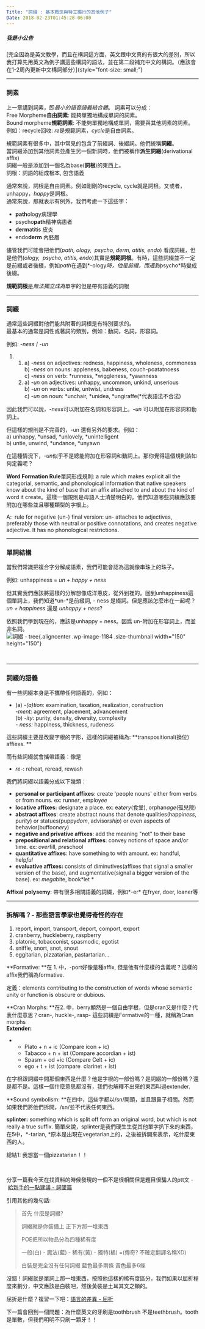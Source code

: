 ```yaml
---
Title: "詞綴 : 基本概念與特立獨行的其他例子"
Date: 2018-02-23T01:45:28-06:00
---
```



##### 我是小公告

[完全因為是英文教學，而且在構詞這方面，英文跟中文真的有很大的差別，所以我打算先用英文為例子講這些構詞的語法，並在第二段補充中文的構詞。（應該會在1-2周內更新中文構詞部分）]{style="font-size: small;"}

------------------------------------------------------------------------

### 詞素

上一章講到詞素，即*最小的語音語義結合體*。 詞素可以分成：  
Free Morpheme**自由詞素**: 能夠單獨地構成單詞的詞素。  
Bound morpheme**規範詞素**: 不能夠單獨地構成單詞，需要與其他詞素的詞素。  
例如：recycle回收: *re*是規範詞素，*cycle*是自由詞素。

規範詞素有很多中，其中常見的包含了前綴詞、後綴詞。他們統稱**詞綴**。  
當詞綴添加到其他詞素並產生另一個新詞時，他們被稱作**派生詞綴**(derivational affix)  
詞綴一般是添加到一個名為base(**詞根**)的東西上。  
詞根：詞語的組成根本, 包含語義

通常來說，詞根是自由詞素。例如剛剛的recycle, cycle就是詞根。又或者，unhappy，*happy*是詞根。  
通常來說，那就表示有例外，我們考慮一下這些字：

-   **path**ology病理學
-   psycho**path**精神病患者
-   **derm**atitis 皮炎
-   endo**derm** 內胚層

儘管我們可能會把他們(*path, ology,  psycho, derm, atitis, endo*) 看成詞綴，但是他們(*ology,  psycho, atitis, endo*)其實是**規範詞根**。有時，這些詞綴並不一定是前綴或者後綴，例如*path*在遇到*-ology*時，他是前綴，而遇到*psycho*時變成後綴。

**規範詞根**是*無法獨立成為*單字的但是帶有語義的詞根

<!--more-->

------------------------------------------------------------------------

### 詞綴

通常這些詞綴對他們能共附著的詞根是有特別要求的。  
最基本的通常是詞性或著詞的類別，例如：動詞，名詞，形容詞。

例如: *-ness* / *-un*

1.  1.  a\) *-ness* on adjectives: redness, happiness, wholeness, commoness  
       b) *-ness* on nouns: appleness, babeness, couch-poatatnoess  
       c) *-ness* on verb: \*runness, \*wiggleness, \*yawnness
    2.  a\) *-un* on adjectives: unhappy, uncommon, unkind, unserious  
       b) *-un* on verbs: untie, untwist, undress  
       c) *-un* on noun: \*unchair, \*unidea, \*ungiraffe(\*代表語法不合法)

因此我們可以說，*-ness*可以附加在名詞和形容詞上。*-un* 可以附加在形容詞和動詞上。

但這樣的規則是不完善的，-un 還有另外的要求。例如：  
a) unhappy, \*unsad, \*unlovely, \*unintelligent  
b) untie, unwind, \*undance, \*unyawn

在這種情況下，*-un*似乎不是總能附加在形容詞和動詞上。那你覺得這個規則該如何定義呢？

**Word Formation Rule**單詞形成規則: a rule which makes explicit all the categorial, semantic, and phonological information that native speakers know about the kind of base that an affix attached to and about the kind of word it create。這樣一個規則是母語人士清楚明白的。他們知道哪些詞綴應該要附加在哪些並且哪種類型的字根上。

A:  rule for negative (un-) final version: un- attaches to adjectives, preferably those with neutral or positive connotations, and creates negative adjective. It has no phonological restrictions.

------------------------------------------------------------------------

### 單詞結構

當我們常識把複合字分解成語素，我們可能會認為這就像串珠上的珠子。

例如: unhappiness = *un + happy + ness*

但其實我們應該將這樣的分解想像成洋蔥皮，從外到裡的。回到unhappiness這個單詞上，我們知道*un-*是前綴詞, - ness 是綴詞。但是應該怎麼串在一起呢？*un + happiness* 還是 *unhappy + ness*?

依照我們學到現在的，應該是unhappy + ness。因爲 un-附加在形容詞上，而並非名詞。  
![詞綴 - tree](http://ajoy.me/wp-content/uploads/2018/02/tree1-150x150.png){.aligncenter .wp-image-1184 .size-thumbnail width="150" height="150"}

 

------------------------------------------------------------------------

### 詞綴的語義

有一些詞綴本身是不攜帶任何語義的，例如：

-   \(a) *-(a)tion*: examination, taxation, realization, construction  
   *-ment:* agreement, placement, advancement  
   (b) *-ity:* purity, density, diversity, complexity  
   *- ness:* happiness, thickness, rudeness

這些詞綴主要是改變字根的字形，這樣的詞綴被稱為: **transpositional(換位) affiexs. **

而有些詞綴就會攜帶語義：像是

-   *re-*: reheat, reread, rewash

我們將詞綴以語義分成以下幾類：

-   **personal or participant affixes**: create 'people nouns' either from verbs or from nouns. ex: runn*er*, employ*ee*
-   **locative affixes:** designate a place. ex: eat*ery*(食堂), orphan*age*(孤兒院)
-   **abstract affixes**: create abstract nouns that denote qualities(happi*ness*, pur*ity*) or statues(puppy*dom*, advisor*ship*) or even aspects of behavior(buffoon*ery*)
-   **negative and privative affixes**: add the meaning "not" to their base
-   **prepositional and relational affixes**: convey notions of space and/or time. ex: *over*fill, *pre*school
-   **quantitative affixes**: have something to with amount. ex: handful, help*ful*
-   **evaluative affixes:** consists of diminutives(affixes that signal a smaller version of the base), and augmentative(signal a bigger version of the base). ex: *mega*bite, book*let *

**Affixal polysemy**: 帶有很多相關語義的詞綴，例如*-er* 在fryer, doer, loaner等

------------------------------------------------------------------------

### 拆解嗎？- 那些語言學家也覺得奇怪的存在

1.  report, import, transport, deport, comport, export
2.  cranberry, huckleberry, raspberry
3.  platonic, tobacconist, spasmodic, egotist
4.  sniffle, snort, snot, snout
5.  eggitarian, pizzatarian, pastartarian...

**Formative: **在 1. 中，-port好像是種affix, 但是他有什麼樣的含義呢？這樣的affix我們稱為formative.

定義：elements contributing to the construction of words whose semantic unity or function is obscure or dubious.

**Cran Morphs: **在2. 中，berry顯然是一個自由字根，但是cran又是什麼？代表什麼意思？cran-, huckle-, rasp- 這些詞綴是Formative的一種，就稱為Cran morphs  
**Extender:**

-   -   Plato + n + ic (Compare icon + ic)
    -   Tabacco + n + ist (Compare accordian + ist)
    -   Spasm + od +ic (Compare Celt + ic)
    -   ego + t + ist (compare  clarinet + ist)

在字根跟詞綴中間那個東西是什麼？他是字根的一部份嗎？是詞綴的一部份嗎？還是都不是。這樣一個什麼意思都沒有，我們也解釋不出來的東西叫過extender.

**Sound symbolism: **在四中，這些字都以/sn/開頭，並且跟鼻子相關。然而如果我們將他們拆開，/sn/並不代表任何東西。

**splinter:** something which is split off form an original word, but which is not really a true suffix. 簡單來說，splinter是我們硬生生從其他單字扒下來的東西，在5中，*-tarian, *原本是出現在vegetarian上的，之後被拆開來表示，吃什麼東西的人。

總結1: 我想當一個pizzatarian！！

 

分享一篇我今天在找資料的時候發現的一個不是很相關但是題目很騙人的ptt文 - [給新手的一點建議 - 詞墜篇](https://www.ptt.cc/bbs/PathofExile/M.1408103947.A.FB1.html)

引用其他的幾句話:

> 首先 什麼是詞綴?
>
> 詞綴就是你裝備上 正下方那一堆東西
>
> POE把所以物品分為四種稀有度
>
> 一般(白) - 魔法(藍) - 稀有(黃) - 獨特(橘) =(傳奇? 不確定翻譯名稱XD)
>
> 白裝是完全沒有任何詞綴 藍色最多兩條 黃色最多6條

沒錯！詞綴就是單詞上那一堆東西，按照他這樣的稀有度區分，我們如果以屈折程度來劃分，中文應該是白裝吧，然後黃裝是土耳其文之類的。

屈折是什麼？複習一下吧：[語言的差異 - 屈折](https://ajoy.me/language-difficulty/)

下一篇會回到一個問題：為什麼英文的牙刷是toothbrush 不是teethbrush。tooth是單數，但我們明明不只刷一顆牙！！
